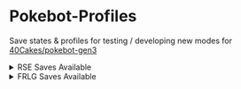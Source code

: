 # Pokebot-Profiles
Save states & profiles for testing / developing new modes for [40Cakes/pokebot-gen3](https://github.com/40Cakes/pokebot-gen3)


<details>
<summary>RSE Saves Available</summary>
  
Pokemon | Emerald | Ruby | Sapphire | Folder Link
--- | --- | --- | --- | ---
Kyogre | ✅ | ➖ | ✅ | [🔗 Ancient Legendaries](Saves%20%26%20Save%20States/RSE/Ancient%20Legendaries)
Groudon | ✅ | ✅ | ➖ | [🔗 Ancient Legendaries](Saves%20%26%20Save%20States/RSE/Ancient%20Legendaries)
Rayquaza | ✅ | ✅ | ✅ | [🔗 Ancient Legendaries](Saves%20%26%20Save%20States/RSE/Ancient%20Legendaries)
Beldum | ✅ | ❌ | ❌ | [🔗 Beldum](Saves%20%26%20Save%20States/RSE/Beldum)
Castform | ✅ | ✅ | ✅ | [🔗 Castform](Saves%20%26%20Save%20States/RSE/Castform)
Deoxys | ✅ | ➖ | ➖ | [🔗 Deoxys](Saves%20%26%20Save%20States/RSE/Deoxys)
Fossils | ✅ | ❌ | ❌ | [🔗 Fossils](Saves%20%26%20Save%20States/RSE/Fossils)
Ho-Oh | ✅ | ➖ | ➖ | [🔗 Ho-Oh](Saves%20%26%20Save%20States/RSE/Ho-Oh)
Hoenn Starters | ✅ | ✅ | ✅ | [🔗 Hoenn Starters](Saves%20%26%20Save%20States/RSE/Hoenn%20Starters)
Johto Starters | ✅ | ➖ | ➖ | [🔗 Johto Starters](Saves%20%26%20Save%20States/RSE/Johto%20Starters)
Kecleon | ✅ | ❌ | ❌ | [🔗 Kecleon](Saves%20%26%20Save%20States/RSE/Kecleon)
Lati@s | ✅ | ❌ | ❌ | [🔗 Lati@s](Saves%20%26%20Save%20States/RSE/Lati%40s)
Lugia | ✅ | ➖ | ➖ | [🔗 Lugia](Saves%20%26%20Save%20States/RSE/Lugia)
Mew | ✅ | ➖ | ➖ | [🔗 Mew](Saves%20%26%20Save%20States/RSE/Mew)
Regice | ✅ | ❌ | ❌ | [🔗 Regi Trio](Saves%20%26%20Save%20States/RSE/Regi%20Trio)
Regirock | ✅ | ❌ | ❌ | [🔗 Regi Trio](Saves%20%26%20Save%20States/RSE/Regi%20Trio)
Registeel | ✅ | ❌ | ❌ | [🔗 Regi Trio](Saves%20%26%20Save%20States/RSE/Regi%20Trio)
Rock Smash | ✅ | ❌ | ❌ | [🔗 Rock Smash](Saves%20%26%20Save%20States/RSE/Rock%20Smash)
Safari Zone | ✅ | ✅ | ✅ | [🔗 Safari Zones](Saves%20%26%20Save%20States/RSE/Safari%20Zones)
Sudowoodo | ✅ | ➖ | ➖ | [🔗 Sudowoodo](Saves%20%26%20Save%20States/RSE/Sudowoodo)
Wynaut (Egg) | ✅ | ❌ | ❌ | [🔗 Wynaut](Saves%20%26%20Save%20States/RSE/Wynaut)
</details>

<details>
<summary>FRLG Saves Available</summary>
  
## FRLG Saves Available
Pokemon | Fire Red | Leaf Green | Folder Link
--- | --- | --- | ---
Aerodactyl | ❌ | ❌ | [🔗 Aerodactyl](Saves%20%26%20Save%20States/FRLG/Aerodactyl)
Kyogre | ❌ | ❌ | [🔗 Ancient Legendaries](Saves%20%26%20Save%20States/FRLG/Ancient%20Legendaries)
Groudon | ✅ | ❌ | [🔗 Ancient Legendaries](Saves%20%26%20Save%20States/FRLG/Ancient%20Legendaries)
Deoxys | ❌ | ❌ | [🔗 Deoxys](Saves%20%26%20Save%20States/FRLG/Deoxys)
Eevee | ✅ | ✅ | [🔗 Eevee](Saves%20%26%20Save%20States/FRLG/Eevee)
Fossils | ❌ | ❌ | [🔗 Fossils](Saves%20%26%20Save%20States/FRLG/Fossils)
Hitmon Duo | ❌ | ❌ | [🔗 Hitmon Duo](Saves%20%26%20Save%20States/FRLG/Hitmon)
Ho-Oh | ❌ | ❌ | [🔗 Ho-Oh](Saves%20%26%20Save%20States/FRLG/Ho-Oh)
Kanto Starters | ✅ | ✅ | [🔗 Kanto Starters](Saves%20%26%20Save%20States/FRLG/Kanto%20Starters)
Lapras | ❌ | ❌ | [🔗 Lapras](Saves%20%26%20Save%20States/FRLG/Lapras)
Legendary Birds | ✅ | ✅ | [🔗 Legendary Birds](Saves%20%26%20Save%20States/FRLG/Legendary%20Birds)
Legendary Dogs | ✅ | ❌ | [🔗 Legendary Dogs](Saves%20%26%20Save%20States/FRLG/Legendary%20Dogs)
Lugia | ❌ | ❌ | [🔗 Lugia](Saves%20%26%20Save%20States/FRLG/Lugia)
Magikarp | ✅ | ❌ | [🔗 Magikarp](Saves%20%26%20Save%20States/FRLG/Magikarp)
Mewtwo | ❌ | ❌ | [🔗 Mewtwo](Saves%20%26%20Save%20States/FRLG/Mewtwo)
Safari Zone | ✅ | ✅ | [🔗 Safari Zone](Saves%20%26%20Save%20States/FRLG/Safari%20Zone)
Snorlax | ❌ | ❌ | [🔗 Snorlax](Saves%20%26%20Save%20States/FRLG/Snorlax)
Togepi | ❌ | ❌ | [🔗 Togepi](Saves%20%26%20Save%20States/FRLG/Togepi)
</details>
